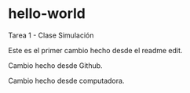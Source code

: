 # hello-world
Tarea 1 - Clase Simulación

Este es el primer cambio hecho desde el readme edit.

Cambio hecho desde Github.

Cambio hecho desde computadora.